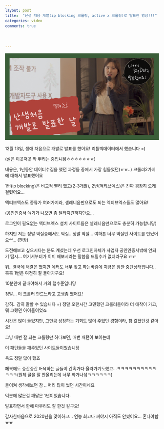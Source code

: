 ```yaml
---
layout: post
title:  "난생 처음 개발(ip blocking 크롤링, active x 크롤링)로 발표한 영상!!!"
categories: video 
comments: true



---
```


[![난생처음5:30AM](/assets/img/youtube/presentation.png)](https://youtu.be/NyXdB5yuCeU)



12월 13일, 생애 처음으로 개발로 발표를 헀어요! 리틀빅데이터에서 했습니다 =)

(실은 이곳저곳 막 뿌리는 중입니닿ㅎㅎㅎㅎㅎㅎㅎ)



내용은, 1년동안 데이터수집을 했던 과정들 중에서 가장 힘들었던(ㅠㅠ..) 크롤러2가지에 대해서 발표했어요

1번(ip blocking)은 비교적 빨리 했고(2-3개월), 2번(액티브엑스)은 진짜 굉장히 오래걸렸어요…

엑티브엑스도 종류가 여러가지라, 셀레니움만으로도 되는 엑티브엑스들도 많아요! 

(공인인증서 얘기가 나오면 좀 달라지긴하지만요... 

로그인이 필요없는 엑티브엑스 설치 사이트들은 셀레니움만으로도 충분히 가능합니댱)

하지만 저는 정말 악질중에서도 악질.. 정말 악질... 여하튼 너무 악질인 사이트를 만났어요^^... (젠장)

도전해보고 싶으시다는 분도 계셨는데 우선 로그인자체가 사업자 공인인증서밖에 안되기 땜시… 여기서부터가 이미 해보시라는 말씀을 드릴수가 없더라구요 ㅠㅠ

뭐.. 결국에 해결은 했지만 에러도 너무 잦고 하는바람에 지금은 잠깐 중단상태입니다..흑흑 1번은 여전히 잘 돌아가구요!

10분안에 끝내야해서 거의 랩수준입니댱



정말… 이 크롤러 만드느라고 고생좀 했어요!

감히.. 감히 말할 수 있습니다 =) 정말 오랜시간 고민했던 크롤러들이라 더 애착이 가고, 뭐 그랬던 아이들이었죠

시간은 많이 들었지만, 그만큼 성장하는 기회도 많이 주었던 경험이라, 참 값졌던것 같아요!

그냥 매번 잘 되는 크롤링만 하다보면, 매번 패턴이 보이는데

이 패턴들을 깨주었던 사이트들이었습니당



욕도 정말 많이 했죠

페북에도 중간중간 IE욕하는 글들이 간혹가다 올라가기도했고…ㅋㅋㅋㅋㅋㅋㅋㅋㅋㅋㅋㅋㅋ(원체 글을 잘 안올리는데 너무 화가나섴ㅋㅋㅋㅋㅋㅋ)

돌이켜 생각해보면 참 .. 머리 많이 썼던 시간이네요

덕분에 많은걸 깨달은 1년이었습니다.

발표하면서 한해 마무리도 잘 한것 같구요!

감사한마음으로 2020년을 맞이하고… 언능 회고나 써야지 아직도 안썼어요… 혼나야함 ㅠㅠ

